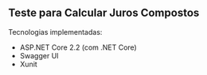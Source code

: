 ## Teste para Calcular Juros Compostos

Tecnologias implementadas:

  - ASP.NET Core 2.2 (com .NET Core)
  - Swagger UI
  - Xunit
